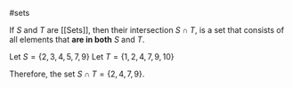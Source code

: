 #sets

If $S$ and $T$ are [[Sets]], then their intersection $S\cap T$, is a set that consists of all elements that **are in both** $S$ and $T$.

Let $S = \{2, 3, 4, 5, 7, 9\}$
Let $T = \{1, 2, 4, 7, 9, 10\}$

Therefore, the set $S\cap T = \{2, 4,7,9\}$. 
